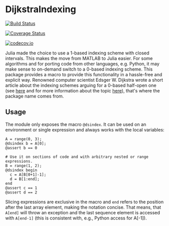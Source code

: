 # DijkstraIndexing

[![Build Status](https://travis-ci.org/classner/DijkstraIndexing.jl.svg?branch=master)](https://travis-ci.org/classner/DijkstraIndexing.jl)

[![Coverage Status](https://coveralls.io/repos/classner/DijkstraIndexing.jl/badge.svg?branch=master&service=github)](https://coveralls.io/github/classner/DijkstraIndexing.jl?branch=master)

[![codecov.io](http://codecov.io/github/classner/DijkstraIndexing.jl/coverage.svg?branch=master)](http://codecov.io/github/classner/DijkstraIndexing.jl?branch=master)

Julia made the choice to use a 1-based indexing scheme with closed intervals.
This makes the move from MATLAB to Julia easier. For some algorithms and for
porting code from other languages, e.g. Python, it may make sense to on-demand
switch to a 0-based indexing scheme. This package provides a macro to provide
this functionality in a hassle-free and explicit way. Renowned computer
scientist Edsger W. Dijkstra wrote a short article about the indexing schemes
arguing for a 0-based half-open one
(see
[here](http://www.cs.utexas.edu/users/EWD/transcriptions/EWD08xx/EWD831.html)
and for more information about the
topic [here](https://en.wikipedia.org/wiki/Zero-based_numbering)), that's where
the package name comes from.

## Usage

The module only exposes the macro `@dsindex`. It can be used on an environment
or single expression and always works with the local variables:

```
A = range(0, 3);
@dsindex b = A[0];
@assert b == 0

# Use it on sections of code and with arbitrary nested or range expressions.
B = range(1, 2);
@dsindex begin
  c = A[B[0+1]-1];
  d = B[1:end];
end
@assert c == 1
@assert d == 2
```

Slicing expressions are exclusive in the macro and `end` refers to the position
after the last array element, making the notation concise. That means, that
`A[end]` will throw an exception and the last sequence element is accessed with
`A[end-1]` (this is consistent with, e.g., Python access for A[-1]).
